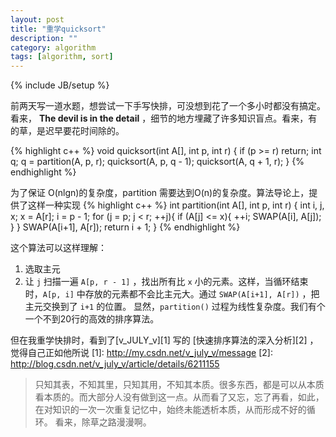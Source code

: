 ```yaml
---
layout: post
title: "重学quicksort"
description: ""
category: algorithm
tags: [algorithm, sort]
---
```

{% include JB/setup %}

前两天写一道水题，想尝试一下手写快排，可没想到花了一个多小时都没有搞定。看来， **The devil is in the detail** ，细节的地方埋藏了许多知识盲点。看来，有的草，是迟早要花时间除的。

{% highlight c++ %}
void quicksort(int A[], int p, int r)
{
	if (p >= r)		return;
	int q;
	q = partition(A, p, r);
	quicksort(A, p, q - 1);
	quicksort(A, q + 1, r);
}
{% endhighlight %}

为了保证 O(nlgn)的复杂度，partition 需要达到O(n)的复杂度。算法导论上，提供了这样一种实现
{% highlight c++ %}
int partition(int A[], int p, int r)
{
	int i, j, x;
	x = A[r];
	i = p - 1;
	for (j = p; j < r; ++j){
		if (A[j] <= x){
			++i;
			SWAP(A[i], A[j]);
		}
    }
    SWAP(A[i+1], A[r]);
	return i + 1;
}
{% endhighlight %}

这个算法可以这样理解：
1. 选取主元
2. 让 `j` 扫描一遍 `A[p, r - 1]` ，找出所有比 `x` 小的元素。这样，当循环结束时，`A[p, i]` 中存放的元素都不会比主元大。通过 `SWAP(A[i+1], A[r])` ，把主元交换到了 `i+1` 的位置。
显然，`partition()` 过程为线性复杂度。我们有个一个不到20行的高效的排序算法。

但在我重学快排时，看到了[v_JULY_v][1] 写的 [快速排序算法的深入分析][2] ，觉得自己正如他所说
[1]: http://my.csdn.net/v_july_v/message
[2]: http://blog.csdn.net/v_july_v/article/details/6211155
>只知其表，不知其里，只知其用，不知其本质。很多东西，都是可以从本质看本质的。而大部分人没有做到这一点。从而看了又忘，忘了再看，如此，在对知识的一次一次重复记忆中，始终未能透析本质，从而形成不好的循环。
看来，除草之路漫漫啊。
